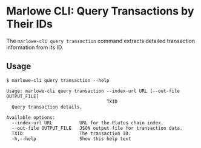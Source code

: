 # Marlowe CLI: Query Transactions by Their IDs

The `marlowe-cli query transaction` command extracts detailed transaction information from its ID.


## Usage

    $ marlowe-cli query transaction --help
    
    Usage: marlowe-cli query transaction --index-url URL [--out-file OUTPUT_FILE]
                                         TXID
      Query transaction details.
    
    Available options:
      --index-url URL          URL for the Plutus chain index.
      --out-file OUTPUT_FILE   JSON output file for transaction data.
      TXID                     The transaction ID.
      -h,--help                Show this help text
